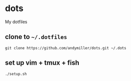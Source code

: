 # dots
My dotfiles

## clone to `~/.dotfiles`
```
git clone https://github.com/andymiller/dots.git ~/.dots
```

## set up vim + tmux + fish
```
./setup.sh
```

